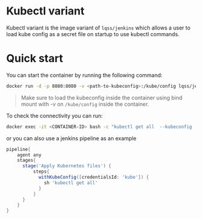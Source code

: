 # Kubectl variant
Kubectl variant is the image variant of `lqss/jenkins` which allows a user to load kube config as a secret file on startup to use kubectl commands.

# Quick start
You can start the container by running the following command:
```sh
docker run -d -p 8080:8080 -v <path-to-kubeconfig>:/kube/config lqss/jenkins:anonymous-kubectl
```
>Make sure to load the kubeconfig inside the container using bind mount with -v on `/kube/config` inside the container.

To check the connectivity you can run:
```sh
docker exec -it <CONTAINER-ID> bash -c "kubectl get all  --kubeconfig  /kube/config"
```
or you can also use a jenkins pipeline as an example
```groovy
pipeline{
    agent any
    stages{
      stage('Apply Kubernetes files') {
          steps{
            withKubeConfig([credentialsId: 'kube']) {
              sh 'kubectl get all'
            }              
          }
      }
    }
}
```